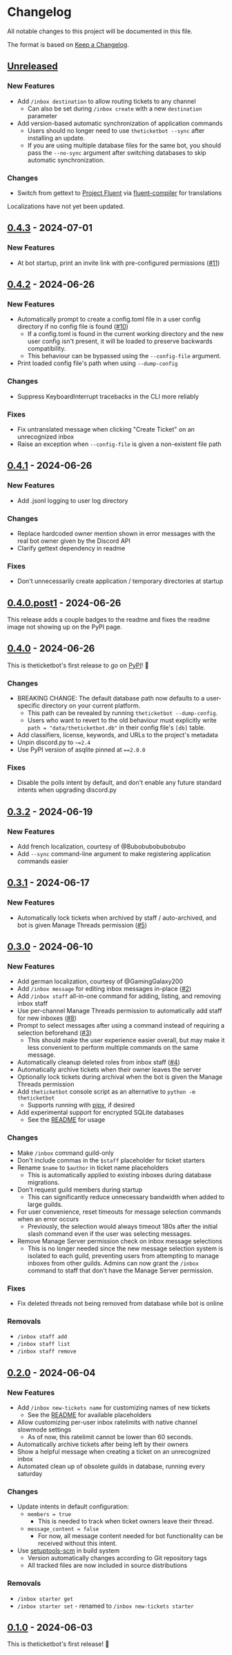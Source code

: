 # Changelog

All notable changes to this project will be documented in this file.

The format is based on [Keep a Changelog](https://keepachangelog.com/en/1.1.0/).

## [Unreleased]

### New Features

- Add `/inbox destination` to allow routing tickets to any channel
  - Can also be set during `/inbox create` with a new `destination` parameter
- Add version-based automatic synchronization of application commands
  - Users should no longer need to use `theticketbot --sync` after installing an update.
  - If you are using multiple database files for the same bot, you should pass the
    `--no-sync` argument after switching databases to skip automatic synchronization.

### Changes

- Switch from gettext to [Project Fluent] via [fluent-compiler] for translations

[Project Fluent]: https://projectfluent.org/
[fluent-compiler]: https://fluent-compiler.readthedocs.io/en/latest/index.html

Localizations have not yet been updated.

## [0.4.3] - 2024-07-01

### New Features

- At bot startup, print an invite link with pre-configured permissions ([#11])

## [0.4.2] - 2024-06-26

### New Features

- Automatically prompt to create a config.toml file in a user config directory
  if no config file is found ([#10])
  - If a config.toml is found in the current working directory and the
    new user config isn't present, it will be loaded to preserve backwards
    compatibility.
  - This behaviour can be bypassed using the `--config-file` argument.
- Print loaded config file's path when using `--dump-config`

### Changes

- Suppress KeyboardInterrupt tracebacks in the CLI more reliably

### Fixes

- Fix untranslated message when clicking "Create Ticket" on an unrecognized inbox
- Raise an exception when `--config-file` is given a non-existent file path

## [0.4.1] - 2024-06-26

### New Features

- Add .jsonl logging to user log directory

### Changes

- Replace hardcoded owner mention shown in error messages
  with the real bot owner given by the Discord API
- Clarify gettext dependency in readme

### Fixes

- Don't unnecessarily create application / temporary directories at startup

## [0.4.0.post1] - 2024-06-26

This release adds a couple badges to the readme and fixes the readme image
not showing up on the PyPI page.

## [0.4.0] - 2024-06-26

This is theticketbot's first release to go on [PyPI](https://pypi.org/project/theticketbot/)! 🎉

### Changes

- BREAKING CHANGE:
  The default database path now defaults to a user-specific directory
  on your current platform.
  - This path can be revealed by running `theticketbot --dump-config`.
  - Users who want to revert to the old behaviour must explicitly write
    `path = "data/theticketbot.db"` in their config file's `[db]` table.
- Add classifiers, license, keywords, and URLs to the project's metadata
- Unpin discord.py to `~=2.4`
- Use PyPI version of asqlite pinned at `==2.0.0`

### Fixes

- Disable the polls intent by default, and don't enable any future standard intents
  when upgrading discord.py

## [0.3.2] - 2024-06-19

### New Features

- Add french localization, courtesy of @Bubobubobubobubo
- Add `--sync` command-line argument to make registering application commands easier

## [0.3.1] - 2024-06-17

### New Features

- Automatically lock tickets when archived by staff / auto-archived,
  and bot is given Manage Threads permission ([#5])

## [0.3.0] - 2024-06-10

### New Features

- Add german localization, courtesy of @GamingGalaxy200
- Add `/inbox message` for editing inbox messages in-place ([#2])
- Add `/inbox staff` all-in-one command for adding, listing, and removing inbox staff
- Use per-channel Manage Threads permission to automatically add staff for new inboxes ([#8])
- Prompt to select messages after using a command instead of requiring a selection beforehand ([#3])
  - This should make the user experience easier overall, but may make it less convenient to perform multiple commands on the same message.
- Automatically cleanup deleted roles from inbox staff ([#4])
- Automatically archive tickets when their owner leaves the server
- Optionally lock tickets during archival when the bot is given the Manage Threads permission
- Add `theticketbot` console script as an alternative to `python -m theticketbot`
  - Supports running with [pipx](https://pipx.pypa.io/latest/), if desired
- Add experimental support for encrypted SQLite databases
  - See the [README](https://github.com/thegamecracks/theticketbot/blob/v0.3.0/README.md#encryption) for usage

### Changes

- Make `/inbox` command guild-only
- Don't include commas in the `$staff` placeholder for ticket starters
- Rename `$name` to `$author` in ticket name placeholders
  - This is automatically applied to existing inboxes during database migrations.
- Don't request guild members during startup
  - This can significantly reduce unnecessary bandwidth when added to large guilds.
- For user convenience, reset timeouts for message selection commands when an error occurs
  - Previously, the selection would always timeout 180s after the initial slash command even if the user was selecting messages.
- Remove Manage Server permission check on inbox message selections
  - This is no longer needed since the new message selection system is isolated to each guild, preventing users from attempting to manage inboxes from other guilds. Admins can now grant the `/inbox` command to staff that don't have the Manage Server permission.

### Fixes

- Fix deleted threads not being removed from database while bot is online

### Removals

- `/inbox staff add`
- `/inbox staff list`
- `/inbox staff remove`

## [0.2.0] - 2024-06-04

### New Features

- Add `/inbox new-tickets name` for customizing names of new tickets
  - See the [README](https://github.com/thegamecracks/theticketbot/blob/v0.2.0/README.md#customization) for available placeholders
- Allow customizing per-user inbox ratelimits with native channel slowmode settings
  - As of now, this ratelimit cannot be lower than 60 seconds.
- Automatically archive tickets after being left by their owners
- Show a helpful message when creating a ticket on an unrecognized inbox
- Automated clean up of obsolete guilds in database, running every saturday

### Changes

- Update intents in default configuration:
  - `members = true`
    - This is needed to track when ticket owners leave their thread.
  - `message_content = false`
    - For now, all message content needed for bot functionality can be received without this intent.
- Use [setuptools-scm](https://setuptools-scm.readthedocs.io/en/latest/) in build system
  - Version automatically changes according to Git repository tags
  - All tracked files are now included in source distributions

### Removals

- `/inbox starter get`
- `/inbox starter set` - renamed to `/inbox new-tickets starter`

## [0.1.0] - 2024-06-03

This is theticketbot's first release! 🎉

[Unreleased]: https://github.com/thegamecracks/theticketbot/compare/v0.4.3...main
[0.4.3]: https://github.com/thegamecracks/theticketbot/compare/v0.4.2...v0.4.3
[0.4.2]: https://github.com/thegamecracks/theticketbot/compare/v0.4.1...v0.4.2
[0.4.1]: https://github.com/thegamecracks/theticketbot/compare/v0.4.0.post1...v0.4.1
[0.4.0.post1]: https://github.com/thegamecracks/theticketbot/compare/v0.4.0...v0.4.0.post1
[0.4.0]: https://github.com/thegamecracks/theticketbot/compare/v0.3.2...v0.4.0
[0.3.2]: https://github.com/thegamecracks/theticketbot/compare/v0.3.1...v0.3.2
[0.3.1]: https://github.com/thegamecracks/theticketbot/compare/v0.3.0...v0.3.1
[0.3.0]: https://github.com/thegamecracks/theticketbot/compare/v0.2.0...v0.3.0
[0.2.0]: https://github.com/thegamecracks/theticketbot/compare/v0.1.1...v0.2.0
[0.1.0]: https://github.com/thegamecracks/theticketbot/releases/tag/v0.1.0

[#11]: https://github.com/thegamecracks/theticketbot/issues/11
[#10]: https://github.com/thegamecracks/theticketbot/issues/10
[#8]: https://github.com/thegamecracks/theticketbot/issues/8
[#5]: https://github.com/thegamecracks/theticketbot/issues/5
[#4]: https://github.com/thegamecracks/theticketbot/issues/4
[#3]: https://github.com/thegamecracks/theticketbot/issues/3
[#2]: https://github.com/thegamecracks/theticketbot/issues/2
